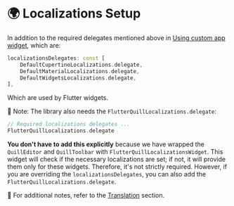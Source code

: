 # 🌍 Localizations Setup

In addition to the required delegates mentioned above in [Using custom app widget](./using_custom_app_widget.md),
which are:

```dart
localizationsDelegates: const [
    DefaultCupertinoLocalizations.delegate,
    DefaultMaterialLocalizations.delegate,
    DefaultWidgetsLocalizations.delegate,
],
```

Which are used by Flutter widgets.

📌 Note: The library also needs the `FlutterQuillLocalizations.delegate`:

```dart
// Required localizations delegates ...
FlutterQuillLocalizations.delegate
```

**You don't have to add this explicitly** because we have wrapped the `QuillEditor` and `QuillToolbar` with
`FlutterQuillLocalizationsWidget`.
This widget will check if the necessary localizations are set; if not, it will
provide them only for these widgets.
Therefore, it's not strictly required.
However, if you are overriding the
`localizationsDelegates`, you can also add the `FlutterQuillLocalizations.delegate`.

📄 For additional notes, refer to the [Translation](../translation.md) section.

